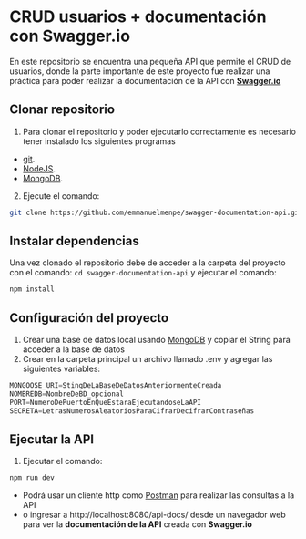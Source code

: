 # CRUD usuarios + documentación con Swagger.io

En este repositorio se encuentra una pequeña API que permite el CRUD de usuarios, donde la parte importante de este proyecto fue realizar una práctica
para poder realizar la documentación de la API con [**Swagger.io**](https://swagger.io/)

## Clonar repositorio

1. Para clonar el repositorio y poder ejecutarlo correctamente es necesario tener instalado los siguientes programas
- [git](https://git-scm.com/).
- [NodeJS](https://nodejs.org/en/).
- [MongoDB](https://www.mongodb.com/es).

2. Ejecute el comando:
```sh
git clone https://github.com/emmanuelmenpe/swagger-documentation-api.git
```

## Instalar dependencias

Una vez clonado el repositorio debe de acceder a la carpeta del proyecto con el comando: `cd swagger-documentation-api` y ejecutar el comando:
```sh
npm install
```

## Configuración del proyecto

1. Crear una base de datos local usando [MongoDB](https://www.mongodb.com/es) y copiar el String para acceder a la base de datos
2. Crear en la carpeta principal un archivo llamado .env y agregar las siguientes variables:
```js
MONGOOSE_URI=StingDeLaBaseDeDatosAnteriormenteCreada
NOMBREDB=NombreDeBD_opcional
PORT=NumeroDePuertoEnQueEstaraEjecutandoseLaAPI
SECRETA=LetrasNumerosAleatoriosParaCifrarDecifrarContraseñas
```

## Ejecutar la API

1. Ejecutar el comando:
```sh
npm run dev
```
- Podrá usar un cliente http como [Postman](https://www.postman.com/) para realizar las consultas a la API 
- o ingresar a http://localhost:8080/api-docs/ desde un navegador web para ver la **documentación de la API** creada con **Swagger.io**
